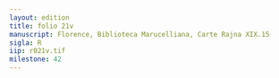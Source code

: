 ```yaml
---
layout: edition
title: folio 21v
manuscript: Florence, Biblioteca Marucelliana, Carte Rajna XIX.15
sigla: R
iip: r021v.tif
milestone: 42
---
```

